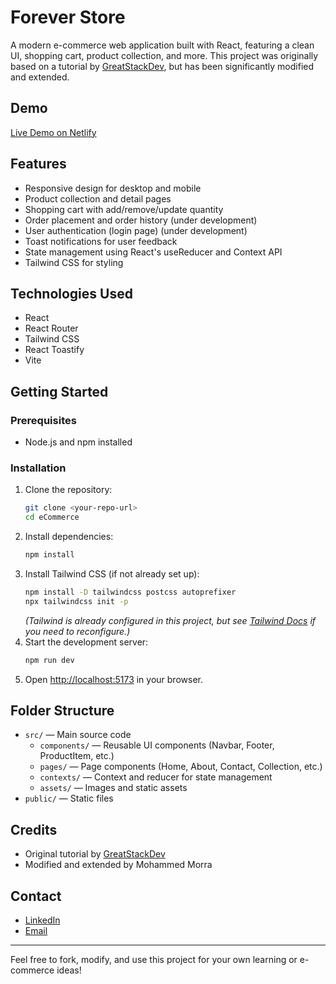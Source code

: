 # Forever Store

A modern e-commerce web application built with React, featuring a clean UI, shopping cart, product collection, and more. This project was originally based on a tutorial by [GreatStackDev](https://www.youtube.com/@GreatStackDev), but has been significantly modified and extended.

## Demo

[Live Demo on Netlify](https://foreverstor.netlify.app/)

## Features

- Responsive design for desktop and mobile
- Product collection and detail pages
- Shopping cart with add/remove/update quantity
- Order placement and order history (under development)
- User authentication (login page) (under development)
- Toast notifications for user feedback
- State management using React's useReducer and Context API
- Tailwind CSS for styling

## Technologies Used

- React
- React Router
- Tailwind CSS
- React Toastify
- Vite

## Getting Started

### Prerequisites

- Node.js and npm installed

### Installation

1. Clone the repository:
   ```bash
   git clone <your-repo-url>
   cd eCommerce
   ```
2. Install dependencies:
   ```bash
   npm install
   ```
3. Install Tailwind CSS (if not already set up):
   ```bash
   npm install -D tailwindcss postcss autoprefixer
   npx tailwindcss init -p
   ```
   _(Tailwind is already configured in this project, but see [Tailwind Docs](https://tailwindcss.com/docs/guides/vite) if you need to reconfigure.)_
4. Start the development server:
   ```bash
   npm run dev
   ```
5. Open [http://localhost:5173](http://localhost:5173) in your browser.

## Folder Structure

- `src/` — Main source code
  - `components/` — Reusable UI components (Navbar, Footer, ProductItem, etc.)
  - `pages/` — Page components (Home, About, Contact, Collection, etc.)
  - `contexts/` — Context and reducer for state management
  - `assets/` — Images and static assets
- `public/` — Static files

## Credits

- Original tutorial by [GreatStackDev](https://www.youtube.com/@GreatStackDev)
- Modified and extended by Mohammed Morra

## Contact

- [LinkedIn](www.linkedin.com/in/mohammed-mostafa-morra-952668252)
- [Email](mailto:mohammedmorra1@gmail.com)

---

Feel free to fork, modify, and use this project for your own learning or e-commerce ideas!
